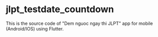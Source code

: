 # jlpt_testdate_countdown

This is the source code of "Dem nguoc ngay thi JLPT" app for mobile (Android/IOS) using Flutter.

